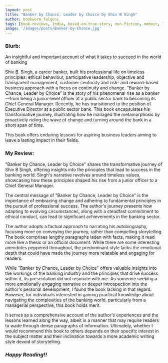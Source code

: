```yaml
---
layout: post
title: "Banker by Chance, Leader by Choice by Shiv B Singh"
author: bookworm_falguni
tags: [book-reviews, India, based-on-true-story, non-fiction, memoir, life, success, corporate, career]
image: '/images/posts/Banker-by-Chance.jpg'
---
```


### **Blurb:**
An insightful and important account of what it takes to succeed in the world of banking

Shiv B. Singh, a career banker, built his professional life on timeless principles: ethical behaviour, participative leadership, objective and transparent management, customer centricity and risk- and reward-based business approach with a focus on continuity and change. “Banker by Chance, Leader by Choice” is the story of his phenomenal rise as a banker—from being a junior-level officer at a public sector bank to becoming its Chief General Manager. Recently, he has transitioned to the position of Executive Director at a public sector bank. This book encapsulates his transformative journey, illustrating how he managed the metamorphosis by proactively riding the wave of change and turning around the bank in a short span of time.

This book offers enduring lessons for aspiring business leaders aiming to leave a lasting impact in their fields.

### **My Review:**
"Banker by Chance, Leader by Choice" shares the transformative journey of Shiv B Singh, offering insights into the principles that lead to success in the banking world. Singh's narrative revolves around timeless values, showcasing how these principles shaped his rise from a junior officer to a Chief General Manager.

The central message of "Banker by Chance, Leader by Choice" is the importance of embracing change and adhering to fundamental principles in the pursuit of professional success. The author's journey presents how adapting to evolving circumstances, along with a steadfast commitment to ethical conduct, can lead to significant achievements in the banking sector. 

The author adopts a factual approach to narrating his autobiography, focusing more on conveying the journey, rather than compelling storytelling. The book comprises lengthy paragraphs laden with facts, making it read more like a thesis or an official document. While there are some interesting anecdotes peppered throughout, the predominant style lacks the emotional depth that could have made the journey more relatable and engaging for readers.

While "Banker by Chance, Leader by Choice" offers valuable insights into the workings of the banking industry and the principles that drive success within it, its presentation did not resonate with me. As someone seeking a more emotionally engaging narrative or deeper introspection into the author's personal development, I found the book lacking in that regard. However, for individuals interested in gaining practical knowledge about navigating the complexities of the banking world, particularly from a managerial perspective, this book holds merit. 

It serves as a comprehensive account of the author's experiences and the lessons learned along the way, albeit in a manner that may require readers to wade through dense paragraphs of information. Ultimately, whether I would recommend this book to others depends on their specific interest in the subject matter and their inclination towards a more academic writing style devoid of storytelling.

### ***Happy Reading!!***
